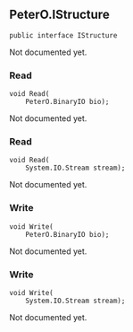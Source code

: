 ## PeterO.IStructure

    public interface IStructure

Not documented yet.

### Read

    void Read(
        PeterO.BinaryIO bio);

Not documented yet.

### Read

    void Read(
        System.IO.Stream stream);

Not documented yet.

### Write

    void Write(
        PeterO.BinaryIO bio);

Not documented yet.

### Write

    void Write(
        System.IO.Stream stream);

Not documented yet.
